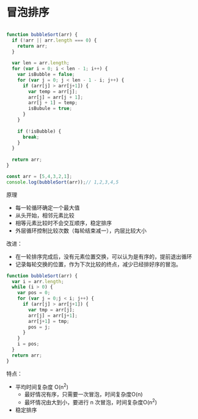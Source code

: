 # 冒泡排序

```javascript

function bubbleSort(arr) {
  if (!arr || arr.length === 0) {
    return arr;
  }
  
  var len = arr.length;
  for (var i = 0; i < len - 1; i++) {
    var isBubble = false;
    for (var j = 0; j < len - 1 - i; j++) {
      if (arr[j] > arr[j+1]) {
        var temp = arr[j];
        arr[j] = arr[j + 1];
        arr[j + 1] = temp;
        isBubule = true;
      }
    }
    
    if (!isBubble) {
      break;
    }
  }
   
  return arr;
}

const arr = [5,4,3,2,1];
console.log(bubbleSort(arr));// 1,2,3,4,5

```
原理
* 每一轮循环确定一个最大值
* 从头开始，相邻元素比较
* 相等元素比较时不会交互顺序，稳定排序
* 外层循环控制比较次数（每轮结束减一），内层比较大小

改进：
* 在一轮排序完成后，没有元素位置交换，可以认为是有序的，提前退出循环
* 记录每轮交换的位置，作为下次比较的终点，减少已经排好序的冒泡。

```js
function bubbleSort(arr) {
  var i = arr.length;
  while (i > 0) {
    var pos = 0;
    for (var j = 0;j < i; j++) {
      if (arr[j] > arr[j+1]) {
        var tmp = arr[j];
        arr[j] = arr[j+1];
        arr[j+1] = tmp;
        pos = j;
      }
    }
    i = pos;
  }
  return arr;
}

```

特点：
* 平均时间复杂度 O(n<sup>2</sup>)
    - 最好情况有序，只需要一次冒泡，时间复杂度O(n)
    - 最坏情况由大到小，要进行 n 次冒泡，时间复杂度O(n<sup>2</sup>)
* 稳定排序
